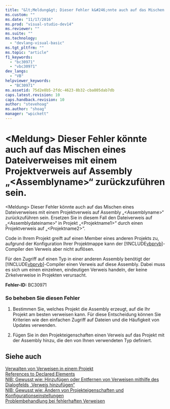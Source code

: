 ```yaml
---
title: "&lt;Meldung&gt; Dieser Fehler k&#246;nnte auch auf das Mischen eines Dateiverweises mit einem Projektverweis auf Assembly „&lt;Assemblyname&gt;“ zur&#252;ckzuf&#252;hren sein. | Microsoft Docs"
ms.custom: ""
ms.date: "11/17/2016"
ms.prod: "visual-studio-dev14"
ms.reviewer: ""
ms.suite: ""
ms.technology: 
  - "devlang-visual-basic"
ms.tgt_pltfrm: ""
ms.topic: "article"
f1_keywords: 
  - "bc30971"
  - "vbc30971"
dev_langs: 
  - "VB"
helpviewer_keywords: 
  - "BC30971"
ms.assetid: 75d2e8b5-2fdc-4623-8b32-cba805dab7db
caps.latest.revision: 10
caps.handback.revision: 10
author: "stevehoag"
ms.author: "shoag"
manager: "wpickett"
---
```

# &lt;Meldung&gt; Dieser Fehler k&#246;nnte auch auf das Mischen eines Dateiverweises mit einem Projektverweis auf Assembly „&lt;Assemblyname&gt;“ zur&#252;ckzuf&#252;hren sein.
\<Meldung\> Dieser Fehler könnte auch auf das Mischen eines Dateiverweises mit einem Projektverweis auf Assembly „\<Assemblyname\>“ zurückzuführen sein. Ersetzen Sie in diesem Fall den Dateiverweis auf „\<Assemblydateiname\>“ in Projekt „\<Projektname1\>“ durch einen Projektverweis auf „\<Projektname2\>“.  
  
 Code in Ihrem Projekt greift auf einen Member eines anderen Projekts zu, aufgrund der Konfiguration Ihrer Projektmappe kann der [!INCLUDE[vbprvb](../../../csharp/programming-guide/concepts/linq/includes/vbprvb_md.md)]\-Compiler den Verweis aber nicht auflösen.  
  
 Für den Zugriff auf einen Typ in einer anderen Assembly benötigt der [!INCLUDE[vbprvb](../../../csharp/programming-guide/concepts/linq/includes/vbprvb_md.md)]\-Compiler einen Verweis auf diese Assembly. Dabei muss es sich um einen einzelnen, eindeutigen Verweis handeln, der keine Zirkelverweise in Projekten verursacht.  
  
 **Fehler\-ID:** BC30971  
  
### So beheben Sie diesen Fehler  
  
1.  Bestimmen Sie, welches Projekt die Assembly erzeugt, auf die Ihr Projekt am besten verweisen kann. Für diese Entscheidung können Sie Kriterien wie den einfachen Zugriff auf Dateien und die Häufigkeit von Updates verwenden.  
  
2.  Fügen Sie in den Projekteigenschaften einen Verweis auf das Projekt mit der Assembly hinzu, die den von Ihnen verwendeten Typ definiert.  
  
## Siehe auch  
 [Verwalten von Verweisen in einem Projekt](/visual-studio/ide/managing-references-in-a-project)   
 [References to Declared Elements](../../../visual-basic/programming-guide/language-features/declared-elements/references-to-declared-elements.md)   
 [NIB: Gewusst wie: Hinzufügen oder Entfernen von Verweisen mithilfe des Dialogfelds „Verweis hinzufügen“](http://msdn.microsoft.com/de-de/3bd75d61-f00c-47c0-86a2-dd1f20e231c9)   
 [NIB: Gewusst wie: Ändern von Projekteigenschaften und Konfigurationseinstellungen](http://msdn.microsoft.com/de-de/e7184bc5-2f2b-4b4f-aa9a-3ecfcbc48b67)   
 [Problembehandlung bei fehlerhaften Verweisen](/visual-studio/ide/troubleshooting-broken-references)